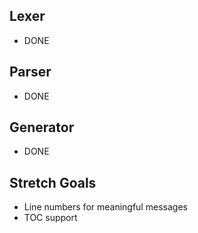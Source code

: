 ## Lexer
* DONE

## Parser
* DONE

## Generator
* DONE
  
## Stretch Goals
* Line numbers for meaningful messages
* TOC support